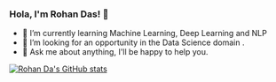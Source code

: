 ### Hola, I'm Rohan Das! 👋

- 🌱 I’m currently learning Machine Learning, Deep Learning and NLP
- 👯 I’m looking for an opportunity in the Data Science domain .
- 💬 Ask me about anything, I'll be happy to help you.


[![Rohan Da's GitHub stats](https://github-readme-stats.vercel.app/api?username=rvjh)](https://github.com/rvjh/github-readme-stats)
